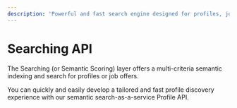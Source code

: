```yaml
---
description: 'Powerful and fast search engine designed for profiles, job offers and HR data.'
---
```


# Searching API

The Searching \(or Semantic Scoring\) layer offers a multi-criteria semantic indexing and search for profiles or job offers.

You can quickly and easily develop a tailored and fast profile discovery experience with our semantic search-as-a-service Profile API.









